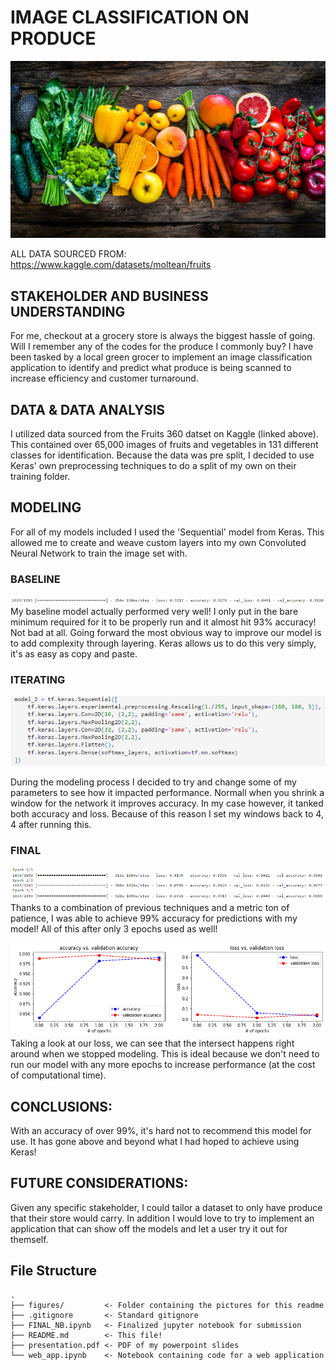 # IMAGE CLASSIFICATION ON PRODUCE

![Banner](figures/banner.png)

ALL DATA SOURCED FROM: https://www.kaggle.com/datasets/moltean/fruits

## STAKEHOLDER AND BUSINESS UNDERSTANDING 

For me, checkout at a grocery store is always the biggest hassle of going. Will I remember any of the codes for the produce I commonly buy? I have been tasked by a local green grocer to implement an image classification application to identify and predict what produce is being scanned to increase efficiency and customer turnaround.

## DATA  &  DATA ANALYSIS

I utilized data sourced from the Fruits 360 datset on Kaggle (linked above). This contained over 65,000 images of fruits and vegetables in 131 different classes for identification. Because the data was pre split, I decided to use Keras' own preprocessing techniques to do a split of my own on their training folder. 
## MODELING
For all of my models included I used the 'Sequential' model from Keras. This allowed me to create and weave custom layers into my own Convoluted Neural Network to train the image set with.

### BASELINE

![Baseline Model](figures/base.png)
My baseline model actually performed very well! I only put in the bare minimum required for it to be properly run and it almost hit 93% accuracy! Not bad at all. Going forward the most obvious way to improve our model is to add complexity through layering. Keras allows us to do this very simply, it's as easy as copy and paste.


### ITERATING

![Advanced Model](figures/adv.png)

During the modeling process I decided to try and change some of my parameters to see how it impacted performance. Normall when you shrink a window for the network it improves accuracy. In my case however, it tanked both accuracy and loss. Because of this reason I set my windows back to 4, 4 after running this.

### FINAL

![Final Model](figures/final.png)
Thanks to a combination of previous techniques and a metric ton of patience, I was able to achieve 99% accuracy for predictions with my model! All of this after only 3 epochs used as well!

![Loss Analysis](figures/loss.png)
Taking a look at our loss, we can see that the intersect happens right around when we stopped modeling. This is ideal because we don't need to run our model with any more epochs to increase performance (at the cost of computational time).

## CONCLUSIONS:

With an accuracy of over 99%, it's hard not to recommend this model for use. It has gone above and beyond what I had hoped to achieve using Keras!

## FUTURE CONSIDERATIONS:

Given any specific stakeholder, I could tailor a dataset to only have produce that their store would carry. In addition I would love to try to implement an application that can show off the models and let a user try it out for themself.

## File Structure
```
.
├── figures/         <- Folder containing the pictures for this readme
├── .gitignore       <- Standard gitignore
├── FINAL_NB.ipynb   <- Finalized jupyter notebook for submission
├── README.md        <- This file!
├── presentation.pdf <- PDF of my powerpoint slides
└── web_app.ipynb    <- Notebook containing code for a web application
```
